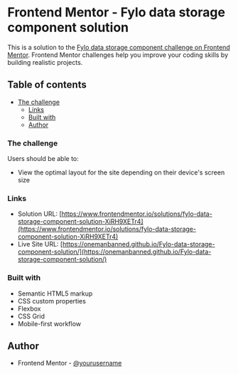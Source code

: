 # Frontend Mentor - Fylo data storage component solution

This is a solution to the [Fylo data storage component challenge on Frontend Mentor](https://www.frontendmentor.io/challenges/fylo-data-storage-component-1dZPRbV5n). Frontend Mentor challenges help you improve your coding skills by building realistic projects. 

## Table of contents

- [The challenge](#the-challenge)
    - [Links](#links)
    - [Built with](#built-with)
    - [Author](#author)

### The challenge

Users should be able to:

- View the optimal layout for the site depending on their device's screen size

### Links

- Solution URL: [https://www.frontendmentor.io/solutions/fylo-data-storage-component-solution-XiRH9XETr4](https://www.frontendmentor.io/solutions/fylo-data-storage-component-solution-XiRH9XETr4)
- Live Site URL: [https://onemanbanned.github.io/Fylo-data-storage-component-solution/](https://onemanbanned.github.io/Fylo-data-storage-component-solution/)

### Built with

- Semantic HTML5 markup
- CSS custom properties
- Flexbox
- CSS Grid
- Mobile-first workflow

## Author

- Frontend Mentor - [@yourusername](https://www.frontendmentor.io/profile/yourusername)
